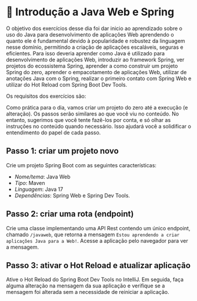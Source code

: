 # :pencil: Introdução a Java Web e Spring

O objetivo dos exercícios desse dia foi dar inicio ao aprendizado sobre o uso do Java para desenvolvimento de aplicações Web aprendendo o quanto ele é fundamental devido à popularidade e robustez da linguagem nesse domínio, permitindo a criação de aplicações escaláveis, seguras e eficientes. Para isso deveria aprender como Java é utilizado para desenvolvimento de aplicações Web, introduzir ao framework Spring, ver projetos do ecossistema Spring, aprender a como construir um projeto Spring do zero, aprender o empacotamento de aplicações Web, utilizar de anotações Java com o Spring, realizar o primeiro contato com Spring Web e utilizar do Hot Reload com Spring Boot Dev Tools.

Os requisitos dos exercícios são:

Como prática para o dia, vamos criar um projeto do zero até a execução (e alteração). Os passos serão similares ao que você viu no conteúdo. No entanto, sugerimos que você tente fazê-los por conta, e só olhar as instruções no conteúdo quando necessário. Isso ajudará você a solidificar o entendimento do papel de cada passo.

## Passo 1: criar um projeto novo

Crie um projeto Spring Boot com as seguintes características:

- _Nome/tema_: Java Web
- _Tipo_: Maven
- _Linguagem_: Java 17
- _Dependências_: Spring Web e Spring Dev Tools.

## Passo 2: criar uma rota (endpoint)

Crie uma classe implementando uma API Rest contendo um único endpoint, chamado `/javaweb`, que retorna a mensagem `Estou aprendendo a criar aplicações Java para a Web!`. Acesse a aplicação pelo navegador para ver a mensagem.

## Passo 3: ativar o Hot Reload e atualizar aplicação

Ative o Hot Reload do Spring Boot Dev Tools no IntelliJ. Em seguida, faça alguma alteração na mensagem da sua aplicação e verifique se a mensagem foi alterada sem a necessidade de reiniciar a aplicação.
